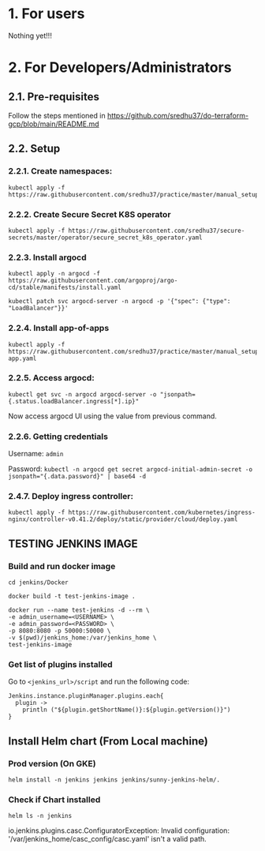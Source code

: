 # 1. For users

Nothing yet!!!

# 2. For Developers/Administrators

## 2.1. Pre-requisites

Follow the steps mentioned in https://github.com/sredhu37/do-terraform-gcp/blob/main/README.md

## 2.2. Setup

### 2.2.1. Create namespaces:

```
kubectl apply -f https://raw.githubusercontent.com/sredhu37/practice/master/manual_setup/01_namespaces.yaml
```

### 2.2.2. Create Secure Secret K8S operator

```
kubectl apply -f https://raw.githubusercontent.com/sredhu37/secure-secrets/master/operator/secure_secret_k8s_operator.yaml
```

### 2.2.3. Install argocd

```
kubectl apply -n argocd -f https://raw.githubusercontent.com/argoproj/argo-cd/stable/manifests/install.yaml

kubectl patch svc argocd-server -n argocd -p '{"spec": {"type": "LoadBalancer"}}'
```

### 2.2.4. Install app-of-apps

```
kubectl apply -f https://raw.githubusercontent.com/sredhu37/practice/master/manual_setup/02_argocd-app.yaml
```

### 2.2.5. Access argocd:

```
kubectl get svc -n argocd argocd-server -o "jsonpath={.status.loadBalancer.ingress[*].ip}"
```

Now access argocd UI using the value from previous command.

### 2.2.6. Getting credentials

Username: `admin`

Password: `kubectl -n argocd get secret argocd-initial-admin-secret -o jsonpath="{.data.password}" | base64 -d`

### 2.4.7. Deploy ingress controller:

```
kubectl apply -f https://raw.githubusercontent.com/kubernetes/ingress-nginx/controller-v0.41.2/deploy/static/provider/cloud/deploy.yaml
```

## TESTING JENKINS IMAGE

### Build and run docker image

```
cd jenkins/Docker

docker build -t test-jenkins-image .

docker run --name test-jenkins -d --rm \
-e admin_username=<USERNAME> \
-e admin_password=<PASSWORD> \
-p 8080:8080 -p 50000:50000 \
-v $(pwd)/jenkins_home:/var/jenkins_home \
test-jenkins-image
```

### Get list of plugins installed

Go to `<jenkins_url>/script` and run the following code:

```
Jenkins.instance.pluginManager.plugins.each{
  plugin ->
    println ("${plugin.getShortName()}:${plugin.getVersion()}")
}
```


## Install Helm chart (From Local machine)

### Prod version (On GKE)

```
helm install -n jenkins jenkins jenkins/sunny-jenkins-helm/.
```

### Check if Chart installed

```
helm ls -n jenkins
```


io.jenkins.plugins.casc.ConfiguratorException: Invalid configuration: '/var/jenkins_home/casc_config/casc.yaml' isn't a valid path.
